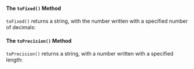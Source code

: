 #### The `toFixed()` Method
 `toFixed()` returns a string, with the number written with a specified number of decimals:
 
 
#### The `toPrecision()` Method
`toPrecision()` returns a string, with a number written with a specified length:




